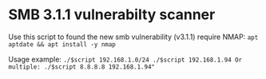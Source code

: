 # SMB 3.1.1 vulnerabilty scanner
Use this script to found the new smb vulnerability (v3.1.1)
require NMAP:
  ```apt aptdate && apt install -y nmap```

Usage example:
		```./$script 192.168.1.0/24
		./$script 192.168.1.94
		Or multiple: ./$script 8.8.8.8 192.168.1.94"```
